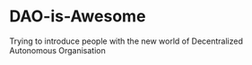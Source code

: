 # DAO-is-Awesome
Trying to introduce people with the new world of Decentralized Autonomous Organisation

